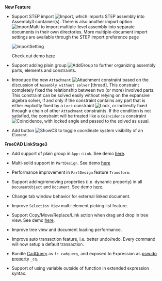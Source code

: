 __New Feature__

* Support STEP import ![Import](../raw/master/freecad/asm3/Gui/Resources/icons/Assembly_Import.svg?sanitize=true), which imports STEP assembly into Assembly3 container(s). There is also another import option ![ImportMulti](../raw/master/freecad/asm3/Gui/Resources/icons/Assembly_ImportMulti.svg?sanitize=true) to import multiple-level assembly into separate documents in their own directories. More multiple-document import settings are available through the STEP import preference page

  ![ImportSetting](images/import-settings.png)

  Check out demo [here](https://youtu.be/s4uZPmmaNCg)

* Support adding plain group ![AddGroup](../raw/master/freecad/asm3/Gui/Resources/icons/Assembly_New_Group.svg?sanitize=true) to further organizing assembly parts, elements and constraints.

* Introduce the new `Attachment` ![Attachment](../raw/master/freecad/asm3/Gui/Resources/icons/constraints/Assembly_ConstraintAttachment.svg?sanitize=true) constraint based on the discussion of `Assembly without solver` [thread]. This constraint completely fixed the relationship between two (or more) involved parts. This constraint can be solved easily without relying on the expansive algebra solver, if and only if the constraint contains any part that is either explicitly fixed by a `Lock` constraint ![Lock](../raw/master/freecad/asm3/Gui/Resources/icons/constraints/Assembly_ConstraintLock.svg?sanitize=true), or indirectly fixed through a chain of other `Attachment` constraints. If the condition is not satisfied, the constraint will be treated like a `Coincidence` constraint ![Coincidence](../raw/master/freecad/asm3/Gui/Resources/icons/constraints/Assembly_ConstraintCoincidence.svg?sanitize=true), with locked angle and passed to the solved as usual.

* Add button ![ShowCS](../raw/master/freecad/asm3/Gui/Resources/icons/Assembly_ShowElementCS.svg?sanitize=true) to toggle coordinate system visibility of an `Element`


__FreeCAD LinkStage3__

* Add support of plain group in `App::Link`. See demo [here](https://youtu.be/uEhlGxKmVfU).

* Multi-solid support in `PartDesign`. See demo [here](https://youtu.be/fH7h8pvAym8)

* Performance improvement in `PartDesign` feature `Transform`.

* Support adding/removing properties (i.e. dynamic property) in all `DocumentObject` and `Document`. See demo [here](https://youtu.be/UCdJsQe-ZAI).

* Change tab window behavior for external linked document.

* Improve `Selection View` multi-element picking list feature.

* Support Copy/Move/Replace/Link action when drag and drop in tree view. See demo [here](https://youtu.be/f1raOT4thEM).

* Improve tree view and document loading performance.

* Improve auto transaction feature, i.e. better undo/redo. Every command will now setup a default transaction.

* Bundle [CadQuery](https://github.com/dcowden/cadquery) as `fc_cadquery`, and exposed to Expression as [pseudo property](Expression-and-Spreadsheet#user-content-pseudo-property) `_cq`.

* Support of using variable outside of function in extended expression syntax.

